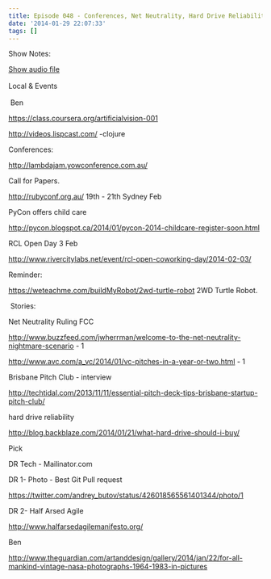 ```yaml
---
title: Episode 048 - Conferences, Net Neutrality, Hard Drive Reliability
date: '2014-01-29 22:07:33'
tags: []
---
```


<p dir="ltr">Show Notes:</p>
<!--more-->

<a href="https://drive.google.com/open?id=0B3KFoVQ01nUJVHFpNTRGWmV2VE0">Show audio file</a>

<p dir="ltr"><span style="line-height: 1.5em;">Local &amp; Events</span></p>
 Ben
<p dir="ltr"><a href="https://class.coursera.org/artificialvision-001">https://class.coursera.org/artificialvision-001</a></p>
<p dir="ltr"><a href="http://videos.lispcast.com/">http://videos.lispcast.com/</a> -clojure</p>
<p dir="ltr">Conferences:</p>
<p dir="ltr"><a href="http://lambdajam.yowconference.com.au/">http://lambdajam.yowconference.com.au/</a></p>
<p dir="ltr">Call for Papers.</p>
<p dir="ltr"><a href="http://rubyconf.org.au/">http://rubyconf.org.au/</a> 19th - 21th Sydney Feb</p>
<p dir="ltr">PyCon offers child care</p>
<p dir="ltr"><a href="http://pycon.blogspot.ca/2014/01/pycon-2014-childcare-register-soon.html">http://pycon.blogspot.ca/2014/01/pycon-2014-childcare-register-soon.html</a></p>
<p dir="ltr">RCL Open Day 3 Feb</p>
<p dir="ltr"><a href="http://www.rivercitylabs.net/event/rcl-open-coworking-day/2014-02-03/">http://www.rivercitylabs.net/event/rcl-open-coworking-day/2014-02-03/</a></p>
<p dir="ltr">Reminder:</p>
<p dir="ltr"><a href="https://weteachme.com/buildMyRobot/2wd-turtle-robot">https://weteachme.com/buildMyRobot/2wd-turtle-robot</a> 2WD Turtle Robot.</p>
 Stories:
<p dir="ltr">Net Neutrality Ruling FCC</p>
<p dir="ltr"><a href="http://www.buzzfeed.com/jwherrman/welcome-to-the-net-neutrality-nightmare-scenario">http://www.buzzfeed.com/jwherrman/welcome-to-the-net-neutrality-nightmare-scenario</a> - 1</p>
<p dir="ltr"><a href="http://www.avc.com/a_vc/2014/01/vc-pitches-in-a-year-or-two.html">http://www.avc.com/a_vc/2014/01/vc-pitches-in-a-year-or-two.html</a> - 1</p>
<p dir="ltr">Brisbane Pitch Club - interview</p>
<p dir="ltr"><a href="http://techtidal.com/2013/11/11/essential-pitch-deck-tips-brisbane-startup-pitch-club/">http://techtidal.com/2013/11/11/essential-pitch-deck-tips-brisbane-startup-pitch-club/</a></p>
<p dir="ltr">hard drive reliability</p>
<p dir="ltr"><a href="http://blog.backblaze.com/2014/01/21/what-hard-drive-should-i-buy/">http://blog.backblaze.com/2014/01/21/what-hard-drive-should-i-buy/</a></p>
<p dir="ltr">Pick</p>
<p dir="ltr">DR Tech - Mailinator.com</p>
<p dir="ltr">DR 1- Photo - Best Git Pull request</p>
<p dir="ltr"><a href="https://twitter.com/andrey_butov/status/426018565561401344/photo/1">https://twitter.com/andrey_butov/status/426018565561401344/photo/1</a></p>
<p dir="ltr">DR 2- Half Arsed Agile</p>
<p dir="ltr"><a href="http://www.halfarsedagilemanifesto.org/">http://www.halfarsedagilemanifesto.org/</a></p>
<p dir="ltr">Ben</p>
<a href="http://www.theguardian.com/artanddesign/gallery/2014/jan/22/for-all-mankind-vintage-nasa-photographs-1964-1983-in-pictures">http://www.theguardian.com/artanddesign/gallery/2014/jan/22/for-all-mankind-vintage-nasa-photographs-1964-1983-in-pictures</a>
